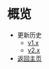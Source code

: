 # 概览
* 更新历史
    * [v1.x](/UCloudStack/changelog/v1.x/README.md)
    * [v2.x](/UCloudStack/changelog/v2.x/README.md)
* [返回主页](/UCloudStack/README.md)

